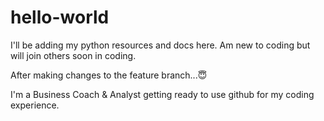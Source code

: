 # hello-world
I'll be adding my python resources and docs here. Am new to coding but will join others soon in coding.

After making changes to the feature branch...😇


I'm a Business Coach & Analyst getting ready to use github for my coding experience.
